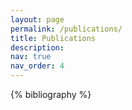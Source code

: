 ```yaml
---
layout: page
permalink: /publications/
title: Publications
description: 
nav: true
nav_order: 4
---
```


<!-- _pages/publications.md -->
<div class="publications">

{% bibliography %}

</div>

